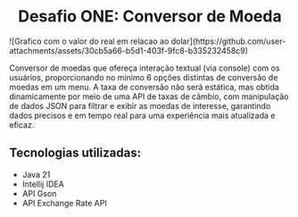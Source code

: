 <h1 align="center"> Desafio ONE: Conversor de Moeda </h1>
![Grafico com o valor do real em relacao ao dolar](https://github.com/user-attachments/assets/30cb5a66-b5d1-403f-9fc8-b335232458c9)

<p> Conversor de moedas que ofereça interação textual (via console) 
com os usuários, proporcionando no mínimo 6 opções distintas de conversão 
de moedas em um menu. A taxa de conversão não será estática, mas obtida 
dinamicamente por meio de uma API de taxas de câmbio, com manipulação de dados 
JSON para filtrar e exibir as moedas de interesse, garantindo dados precisos 
e em tempo real para uma experiência mais atualizada e eficaz.</p>

<h2>Tecnologias utilizadas:</h2>

- Java 21
- Intellij IDEA
- API Gson
- API Exchange Rate API


